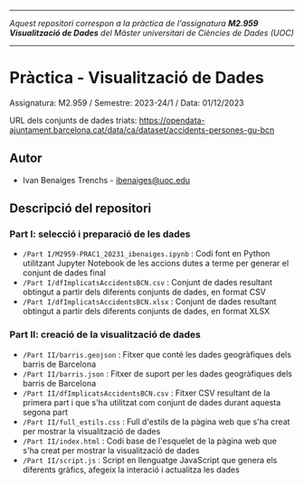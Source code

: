 ***
_Aquest repositori correspon a la pràctica de l'assignatura **M2.959 Visualització de Dades** del Màster universitari de Ciències de Dades (UOC)_

***

# Pràctica - Visualització de Dades

Assignatura: M2.959 / Semestre: 2023-24/1 / Data: 01/12/2023

URL dels conjunts de dades triats: https://opendata-ajuntament.barcelona.cat/data/ca/dataset/accidents-persones-gu-bcn

## Autor
  * Ivan Benaiges Trenchs - [ibenaiges@uoc.edu](ibenaiges@uoc.edu)

## Descripció del repositori

### Part I: selecció i preparació de les dades

  * `/Part I/M2959-PRAC1_20231_ibenaiges.ipynb` : Codi font en Python utilitzant Jupyter Notebook de les accions dutes a terme per generar el conjunt de dades final
  * `/Part I/dfImplicatsAccidentsBCN.csv` : Conjunt de dades resultant obtingut a partir dels diferents conjunts de dades, en format CSV
  * `/Part I/dfImplicatsAccidentsBCN.xlsx` : Conjunt de dades resultant obtingut a partir dels diferents conjunts de dades, en format XLSX

### Part II: creació de la visualització de dades

  * `/Part II/barris.geojson` : Fitxer que conté les dades geogràfiques dels barris de Barcelona
  * `/Part II/barris.json` : Fitxer de suport per les dades geogràfiques dels barris de Barcelona
  * `/Part II/dfImplicatsAccidentsBCN.csv` : Fitxer CSV resultant de la primera part i que s'ha utilitzat com conjunt de dades durant aquesta segona part
  * `/Part II/full_estils.css` : Full d'estils de la pàgina web que s'ha creat per mostrar la visualització de dades
  * `/Part II/index.html` : Codi base de l'esquelet de la pàgina web que s'ha creat per mostrar la visualització de dades
  * `/Part II/script.js` : Script en llenguatge JavaScript que genera els diferents gràfics, afegeix la interació i actualitza les dades
